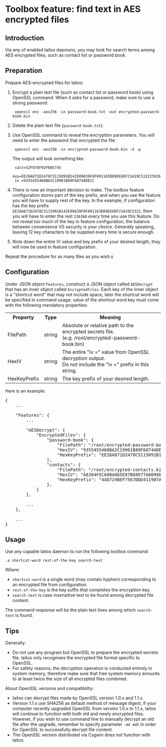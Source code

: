 # Toolbox feature: find text in AES encrypted files

## Introduction
Via any of enabled laitos daemons, you may look for search terms among AES encrypted files, such as contact list or
password book.

## Preparation
Prepare AES-encrypted files for laitos:
1. Encrypt a plain text file (such as contact list or password book) using OpenSSL command. When it asks for a password,
   make sure to use a strong password:

        openssl enc -aes256 -in password-book.txt -out encrypted-password-book.bin
2. Delete the plain text file (`password-book.txt`).
3. Use OpenSSL command to reveal the encryption parameters. You will need to enter the password that encrypted the file:

        openssl enc -aes256 -in encrypted-password-book.bin -d -p

   The output will look something like:

        salt=52F078F92F6B5745
        key=EE26A871D2478C5115091B142E09639F8F001163D89EE6DF21A19C5322236368
        iv =9355455468BA2C19961B89F6874ADECC
4. There is now an important decision to make. The toolbox feature configuration stores part of the key prefix, and when
   you use the feature you will have to supply rest of the key. In the example, if configuration has the key prefix
   `EE26A871D2478C5115091B142E09639F8F001163D89EE6DF21A19C5322`, then you will have to enter the rest `236368` every
   time you use this feature. Do not reveal too much of the key in feature configuration, the balance between
   convenience VS security is your choice. Generally speaking, leaving 12 key characters to be supplied every time is
   secure enough.
5. Note down the entire IV value and key prefix of your desired length, they will now be used in feature configuration.

Repeat the procedure for as many files as you wish.s

## Configuration
Under JSON object `Features`, construct a JSON object called `AESDecrypt` that has an inner object called
`EncryptedFiles`. Each key of the inner object is a "shortcut word" that may not include space, later the shortcut word
will be specified in command usage; value of the shortcut word key must come with the following mandatory properties:
<table>
<tr>
    <th>Property</th>
    <th>Type</th>
    <th>Meaning</th>
</tr>
<tr>
    <td>FilePath</td>
    <td>string</td>
    <td>
        Absolute or relative path to the encrypted secrets file.<br>
        (e.g. /root/encrypted-password-book.bin)
    </td>
</tr>
<tr>
    <td>HexIV</td>
    <td>string</td>
    <td>
        The entire "iv =" value from OpenSSL decryption output.<br/>
        Do not include the "iv =" prefix in this string.
    </td>
</tr>
<tr>
    <td>HexKeyPrefix</td>
    <td>string</td>
    <td>The key prefix of your desired length.</td>
</tr>
</table>

Here is an example:
<pre>
{
    ...

    "Features": {
        ...

        "AESDecrypt": {
            "EncryptedFiles": {
                "password-book": {
                    "FilePath": "/root/encrypted-password-book.bin",
                    "HexIV": "9355455468BA2C19961B89F6874ADECC",
                    "HexKeyPrefix": "EE26A871D2478C5115091B142E09639F8F001163D89EE6DF21A19C5322"
                },
                "contacts": {
                    "FilePath": "/root/encrypted-contacts.bin",
                    "HexIV": "A8384FEC68BA865E87B68977A0099D11",
                    "HexKeyPrefix": "4AD724BEF7567DDD411907A3646134BDE23676523445787963135E34CF"
                },
            }
        },

        ...
    },

    ...
}
</pre>

## Usage
Use any capable laitos daemon to run the following toolbox command:

    .a shortcut-word rest-of-the-key search-text

Where:
- `shortcut-word` is a single word (may contain hyphen) corresponding to an encrypted file from configuration.
- `rest-of-the-key` is the key suffix that completes the encryption key.
- `search-text` is case insensitive text to be found among decrypted file content.

The command response will be the plain text lines among which `search-text` is found.

## Tips
Generally:
- Do not use any program but OpenSSL to prepare the encrypted secrets file. laitos only recognises the encrypted file
  format specific to OpenSSL.
- For safety reasons, the decryption operation is conducted entirely in system memory, therefore make sure that free
  system memory amounts to at least twice the size of all encrypted files combined.

About OpenSSL versions and compatibility:
- laitos can decrypt files made by OpenSSL version 1.0.x and 1.1.x.
- Version 1.1.x use SHA256 as default method of message digest, if your computer recently upgraded OpenSSL from version
  1.0.x to 1.1.x, laitos will continue to function with both old and newly encrypted files. However, if you wish to use
  command line to manually decrypt an old file after the upgrade, remember to specify parameter `-md md5` in order for
  OpenSSL to successfully decrypt file content.
- The OpenSSL version distributed via Cygwin does not function with laitos.